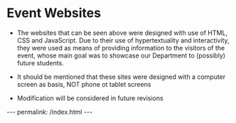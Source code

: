 # Event Websites
- The websites that can be seen above were designed with use of HTML, CSS and JavaScript.
Due to their use of hypertextuality and interactivity, they were used as means of providing information to the visitors of the event, whose main goal was to showcase our Department to 
(possibly) future students. 

- It should be mentioned that these sites were designed with a computer screen as basis, NOT phone ot tablet screens
* Modification will be considered in future revisions 

--- permalink: /index.html ---
